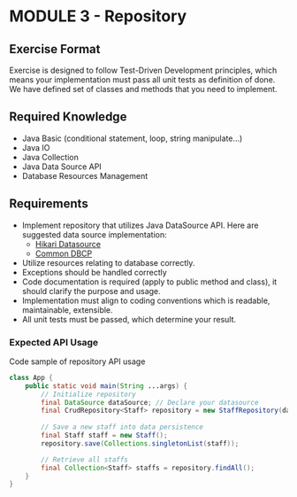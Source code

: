 # MODULE 3 - Repository

## Exercise Format
Exercise is designed to follow Test-Driven Development principles, which means your implementation
must pass all unit tests as definition of done. We have defined set of classes and methods that
you need to implement.

## Required Knowledge
- Java Basic (conditional statement, loop, string manipulate...) 
- Java IO
- Java Collection
- Java Data Source API
- Database Resources Management

## Requirements
- Implement repository that utilizes Java DataSource API. Here are suggested data source implementation:
  - [Hikari Datasource](https://github.com/brettwooldridge/HikariCP)
  - [Common DBCP](https://commons.apache.org/proper/commons-dbcp/index.html)
- Utilize resources relating to database correctly.
- Exceptions should be handled correctly
- Code documentation is required (apply to public method and class), it should clarify the
  purpose and usage.
- Implementation must align to coding conventions which is readable, maintainable, extensible.
- All unit tests must be passed, which determine your result.

### Expected API Usage
Code sample of repository API usage
```java
class App {
    public static void main(String ...args) {     
        // Initialize repository
        final DataSource dataSource; // Declare your datasource
        final CrudRepository<Staff> repository = new StaffRepository(dataSource);
                                        
        // Save a new staff into data persistence
        final Staff staff = new Staff();
        repository.save(Collections.singletonList(staff));

        // Retrieve all staffs
        final Collection<Staff> staffs = repository.findAll();
    }
}
```